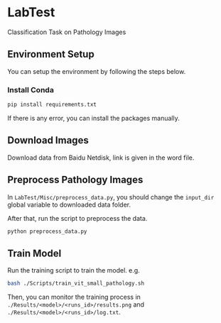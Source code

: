 # LabTest
Classification Task on Pathology Images

## Environment Setup
You can setup the environment by following the steps below.
### Install Conda
```bash
pip install requirements.txt
```

If there is any error, you can install the packages manually.


## Download Images
Download data from Baidu Netdisk, link is given in the word file.


## Preprocess Pathology Images 
In `LabTest/Misc/preprocess_data.py`, you should change the `input_dir` global variable to downloaded data folder. 

After that, run the script to preprocess the data. 

```bash
python preprocess_data.py
```


## Train Model
Run the training script to train the model.  e.g.

```bash
bash ./Scripts/train_vit_small_pathology.sh
```

Then, you can monitor the training process in `./Results/<model>/<runs_id>/results.png` and `./Results/<model>/<runs_id>/log.txt`.

